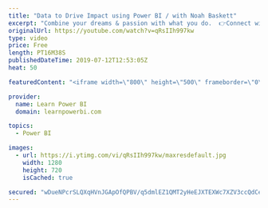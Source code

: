 ```yaml
---
title: "Data to Drive Impact using Power BI / with Noah Baskett"
excerpt: "Combine your dreams & passion with what you do.  👉Connect with Noah (Website): https://www.wisebi.co/  👉Connect with Noah (LinkedIn): https://www.linkedin.com/in/noahbaskett/  Join the Learn Power BI Family 👉https://web.learnpowerbi.com/waitlist-invite/  ================================ 👉 FREE Power"
originalUrl: https://youtube.com/watch?v=qRsIIh997kw
type: video
price: Free
length: PT16M38S
publishedDateTime: 2019-07-12T12:53:05Z
heat: 50

featuredContent: "<iframe width=\"800\" height=\"500\" frameborder=\"0\" src=\"https://www.youtube.com/embed/qRsIIh997kw\" allow=\"accelerometer; autoplay; encrypted-media; gyroscope; picture-in-picture\" allowfullscreen></iframe>"

provider:
  name: Learn Power BI
  domain: learnpowerbi.com

topics:
  - Power BI

images:
  - url: https://i.ytimg.com/vi/qRsIIh997kw/maxresdefault.jpg
    width: 1280
    height: 720
    isCached: true

secured: "wDueNPcrSLQXqHVnJGApOfQPBV/q5dmlEZ1QMT2yHeEJXTEXWc7XZV3ccQdCeHjvlV5Dwz12dDA6rZCPpdlu8SAkLLfiJ7vjN5t0N8Ep93RM6xJr3LbcONwxr9/O6vFYJpOc/ul7/DqVyjMfFZ60/8HvKz3lIbKlZnBg7uJOoZZw6pr0imB8IQGbhiMu32VGW5xejLnJ+/QPjcEvDZc2m2UX06uzp3CP3gHUQ4ZARN1cWya3kLR47RBitaK5T5eED3BHOzOM5lfMfHk+75bDzdVIH7QjYNhCQh5m7z/OEHi4o5iAF1rXITPttXCqfw/Ewvmp09nPu00wK10tGACDOmq318kJHa83Ma+IHJ3PgOxX1kr8rCt16OyGCDyM93zq3PRVcV2+jG6N500JJOlnUGCrn6Hm8Ehn13UC84RUD5o=;BsffhJ5xNtLeGcE4LWEj2g=="
---
```


